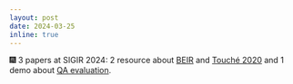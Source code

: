 ```yaml
---
layout: post
date: 2024-03-25
inline: true
---
```


:fireworks: 3 papers at SIGIR 2024: 2 resource about [BEIR](assets/pdf/SIGIR_2024__BEIR_Resource.pdf) and [Touché 2020](https://arxiv.org/abs/2407.07790) and 1 demo about [QA evaluation](assets/pdf/SIGIR_2024__QA_Evaluation_Demo.pdf).  
